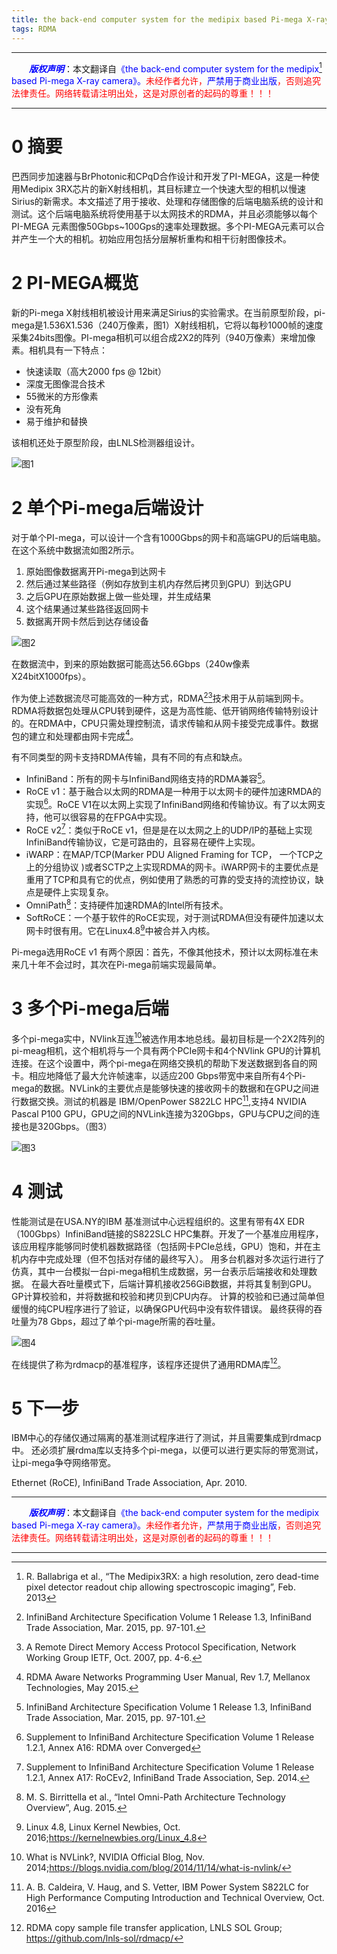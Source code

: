 ```yaml
---
title: the back-end computer system for the medipix based Pi-mega X-ray camera
tags: RDMA
---
```


------

&emsp;&emsp;<font color=blue>**_版权声明_**</font>：本文翻译自<font color=blue>《the back-end computer system for the medipix[^1] based Pi-mega X-ray camera》。</font><font color=red>未经作者允许，<font color=blue>严禁用于商业出版</font>，否则追究法律责任。网络转载请注明出处，这是对原创者的起码的尊重！！！</font>

------

# 0 摘要

巴西同步加速器与BrPhotonic和CPqD合作设计和开发了PI-MEGA，这是一种使用Medipix 3RX芯片的新X射线相机，其目标建立一个快速大型的相机以慢速Sirius的新需求。本文描述了用于接收、处理和存储图像的后端电脑系统的设计和测试。这个后端电脑系统将使用基于以太网技术的RDMA，并且必须能够以每个PI-MEGA 元素图像50Gbps~100Gps的速率处理数据。多个PI-MEGA元素可以合并产生一个大的相机。初始应用包括分层解析重构和相干衍射图像技术。

# 2 PI-MEGA概览
新的Pi-mega X射线相机被设计用来满足Sirius的实验需求。在当前原型阶段，pi-mega是1.536X1.536（240万像素，图1）X射线相机，它将以每秒1000帧的速度采集24bits图像。PI-mega相机可以组合成2X2的阵列（940万像素）来增加像素。相机具有一下特点：

* 快速读取（高大2000 fps @ 12bit）
* 深度无图像混合技术
* 55微米的方形像素
* 没有死角
* 易于维护和替换

该相机还处于原型阶段，由LNLS检测器组设计。

![图1](https://raw.githubusercontent.com/liao20081228/blog/master/图片/the_back-end_computer_system_for_the_medipix_based_Pi-mega_X-ray_camera/图1.jpg)

# 2 单个Pi-mega后端设计
对于单个PI-mega，可以设计一个含有1000Gbps的网卡和高端GPU的后端电脑。在这个系统中数据流如图2所示。

1. 原始图像数据离开Pi-mega到达网卡
2. 然后通过某些路径（例如存放到主机内存然后拷贝到GPU）到达GPU
3. 之后GPU在原始数据上做一些处理，并生成结果
4. 这个结果通过某些路径返回网卡
5. 数据离开网卡然后到达存储设备

![图2](https://raw.githubusercontent.com/liao20081228/blog/master/图片/the_back-end_computer_system_for_the_medipix_based_Pi-mega_X-ray_camera/图2.jpg)

在数据流中，到来的原始数据可能高达56.6Gbps（240w像素X24bitX1000fps）。

作为使上述数据流尽可能高效的一种方式，RDMA[^2][^3]技术用于从前端到网卡。RDMA将数据包处理从CPU转到硬件，这是为高性能、低开销网络传输特别设计的。在RDMA中，CPU只需处理控制流，请求传输和从网卡接受完成事件。数据包的建立和处理都由网卡完成[^4]。

有不同类型的网卡支持RDMA传输，具有不同的有点和缺点。

* InfiniBand：所有的网卡与InfiniBand网络支持的RDMA兼容[^2]。
* RoCE v1：基于融合以太网的RDMA是一种用于以太网卡的硬件加速RMDA的实现[^5]。RoCE V1在以太网上实现了InfiniBand网络和传输协议。有了以太网支持，他可以很容易的在FPGA中实现。
*  RoCE v2[^6]：类似于RoCE v1，但是是在以太网之上的UDP/IP的基础上实现InfiniBand传输协议，它是可路由的，且容易在硬件上实现。
* iWARP：在MAP/TCP(Marker PDU Aligned  Framing for TCP， 一个TCP之上的分组协议 )或者SCTP之上实现RDMA的网卡。iWARP网卡的主要优点是重用了TCP和具有它的优点，例如使用了熟悉的可靠的受支持的流控协议，缺点是硬件上实现复杂。
* OmniPath[^7]：支持硬件加速RDMA的Intel所有技术。
* SoftRoCE：一个基于软件的RoCE实现，对于测试RDMA但没有硬件加速以太网卡时很有用。它在Linux4.8[^8]中被合并入内核。

Pi-mega选用RoCE v1 有两个原因：首先，不像其他技术，预计以太网标准在未来几十年不会过时，其次在Pi-mega前端实现最简单。

# 3 多个Pi-mega后端

多个pi-mega实中，NVlink互连[^9]被选作用本地总线。最初目标是一个2X2阵列的pi-meag相机，这个相机将与一个具有两个PCIe网卡和4个NVlink GPU的计算机连接。在这个设置中，两个pi-mega在网络交换机的帮助下发送数据到各自的网卡。相应地降低了最大允许帧速率，以适应200 Gbps带宽中来自所有4个Pi-mega的数据。NVLink的主要优点是能够快速的接收网卡的数据和在GPU之间进行数据交换。测试的机器是 IBM/OpenPower S822LC HPC[^10],支持4 NVIDIA Pascal P100 GPU，GPU之间的NVLink连接为320Gbps，GPU与CPU之间的连接也是320Gbps。（图3）

![图3](https://raw.githubusercontent.com/liao20081228/blog/master/图片/the_back-end_computer_system_for_the_medipix_based_Pi-mega_X-ray_camera/图3.jpg)


# 4 测试
性能测试是在USA.NY的IBM 基准测试中心远程组织的。这里有带有4X EDR（100Gbps）InfiniBand链接的S822SLC HPC集群。开发了一个基准应用程序，该应用程序能够同时使机器数据路径（包括网卡PCIe总线，GPU）饱和，并在主机内存中完成处理（但不包括对存储的最终写入）。 用多台机器对多次运行进行了仿真，其中一台模拟一台pi-mega相机生成数据，另一台表示后端接收和处理数据。 在最大吞吐量模式下，后端计算机接收256GiB数据，并将其复制到GPU。GP计算校验和，并将数据和校验和拷贝到CPU内存。 计算的校验和已通过简单但缓慢的纯CPU程序进行了验证，以确保GPU代码中没有软件错误。 最终获得的吞吐量为78 Gbps，超过了单个pi-mage所需的吞吐量。

![图4](https://raw.githubusercontent.com/liao20081228/blog/master/图片/the_back-end_computer_system_for_the_medipix_based_Pi-mega_X-ray_camera/图4.jpg)

在线提供了称为rdmacp的基准程序，该程序还提供了通用RDMA库[^11]。

# 5 下一步

IBM中心的存储仅通过隔离的基准测试程序进行了测试，并且需要集成到rdmacp中。 还必须扩展rdma库以支持多个pi-mega，以便可以进行更实际的带宽测试，让pi-mega争夺网络带宽。




[^1]: R. Ballabriga et al., “The Medipix3RX: a high resolution, zero dead-time pixel detector readout chip allowing spectroscopic imaging”, Feb. 2013

[^2]: InfiniBand Architecture Specification Volume 1 Release 1.3, InfiniBand Trade Association, Mar. 2015, pp. 97-101.

[^3]:  A Remote Direct Memory Access Protocol Specification, Network Working Group IETF, Oct. 2007, pp. 4-6.

[^4]: RDMA Aware Networks Programming User Manual, Rev 1.7, Mellanox Technologies, May 2015.

[^5]: Supplement to InfiniBand Architecture Specification Volume 1 Release 1.2.1, Annex A16: RDMA over Converged

Ethernet (RoCE), InfiniBand Trade Association, Apr. 2010.

[^6]: Supplement to InfiniBand Architecture Specification Volume 1 Release 1.2.1, Annex A17: RoCEv2, InfiniBand Trade Association, Sep. 2014.

[^7]: M. S. Birrittella et al., “Intel Omni-Path Architecture Technology Overview”, Aug. 2015.

[^8]: Linux 4.8, Linux Kernel Newbies, Oct. 2016;https://kernelnewbies.org/Linux_4.8

[^9]: What is NVLink?, NVIDIA Official Blog, Nov. 2014;https://blogs.nvidia.com/blog/2014/11/14/what-is-nvlink/

[^10]: A. B. Caldeira, V. Haug, and S. Vetter, IBM Power System S822LC for High Performance Computing Introduction and Technical Overview, Oct. 2016

[^11]: RDMA copy sample file transfer application, LNLS SOL Group; https://github.com/lnls-sol/rdmacp/

------

&emsp;&emsp;<font color=blue>**_版权声明_**</font>：本文翻译自<font color=blue>《the back-end computer system for the medipix based Pi-mega X-ray camera》。</font><font color=red>未经作者允许，<font color=blue>严禁用于商业出版</font>，否则追究法律责任。网络转载请注明出处，这是对原创者的起码的尊重！！！</font>

------